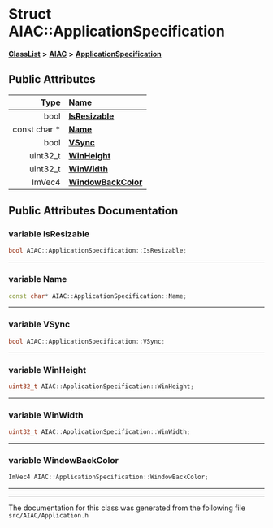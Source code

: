 

# Struct AIAC::ApplicationSpecification



[**ClassList**](annotated.md) **>** [**AIAC**](namespaceAIAC.md) **>** [**ApplicationSpecification**](structAIAC_1_1ApplicationSpecification.md)


























## Public Attributes

| Type | Name |
| ---: | :--- |
|  bool | [**IsResizable**](#variable-isresizable)  <br> |
|  const char \* | [**Name**](#variable-name)  <br> |
|  bool | [**VSync**](#variable-vsync)  <br> |
|  uint32\_t | [**WinHeight**](#variable-winheight)  <br> |
|  uint32\_t | [**WinWidth**](#variable-winwidth)  <br> |
|  ImVec4 | [**WindowBackColor**](#variable-windowbackcolor)  <br> |












































## Public Attributes Documentation




### variable IsResizable 

```C++
bool AIAC::ApplicationSpecification::IsResizable;
```




<hr>



### variable Name 

```C++
const char* AIAC::ApplicationSpecification::Name;
```




<hr>



### variable VSync 

```C++
bool AIAC::ApplicationSpecification::VSync;
```




<hr>



### variable WinHeight 

```C++
uint32_t AIAC::ApplicationSpecification::WinHeight;
```




<hr>



### variable WinWidth 

```C++
uint32_t AIAC::ApplicationSpecification::WinWidth;
```




<hr>



### variable WindowBackColor 

```C++
ImVec4 AIAC::ApplicationSpecification::WindowBackColor;
```




<hr>

------------------------------
The documentation for this class was generated from the following file `src/AIAC/Application.h`

